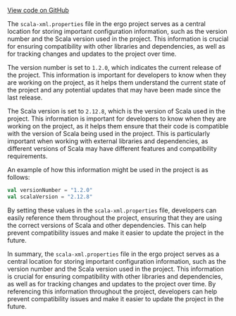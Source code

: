 [View code on GitHub](https://github.com/ergoplatform/ergo/.autodoc/docs/json/target/streams/_global/assemblyOption/_global/streams/assembly/aca76af80ab4c5d82c73ca6de447c2ae52125ac8_5d38ac30beb8420dd395c0af447ba412158965e6_da39a3ee5e6b4b0d3255bfef95601890afd80709)

The `scala-xml.properties` file in the ergo project serves as a central location for storing important configuration information, such as the version number and the Scala version used in the project. This information is crucial for ensuring compatibility with other libraries and dependencies, as well as for tracking changes and updates to the project over time.

The version number is set to `1.2.0`, which indicates the current release of the project. This information is important for developers to know when they are working on the project, as it helps them understand the current state of the project and any potential updates that may have been made since the last release.

The Scala version is set to `2.12.8`, which is the version of Scala used in the project. This information is important for developers to know when they are working on the project, as it helps them ensure that their code is compatible with the version of Scala being used in the project. This is particularly important when working with external libraries and dependencies, as different versions of Scala may have different features and compatibility requirements.

An example of how this information might be used in the project is as follows:

```scala
val versionNumber = "1.2.0"
val scalaVersion = "2.12.8"
```

By setting these values in the `scala-xml.properties` file, developers can easily reference them throughout the project, ensuring that they are using the correct versions of Scala and other dependencies. This can help prevent compatibility issues and make it easier to update the project in the future.

In summary, the `scala-xml.properties` file in the ergo project serves as a central location for storing important configuration information, such as the version number and the Scala version used in the project. This information is crucial for ensuring compatibility with other libraries and dependencies, as well as for tracking changes and updates to the project over time. By referencing this information throughout the project, developers can help prevent compatibility issues and make it easier to update the project in the future.

